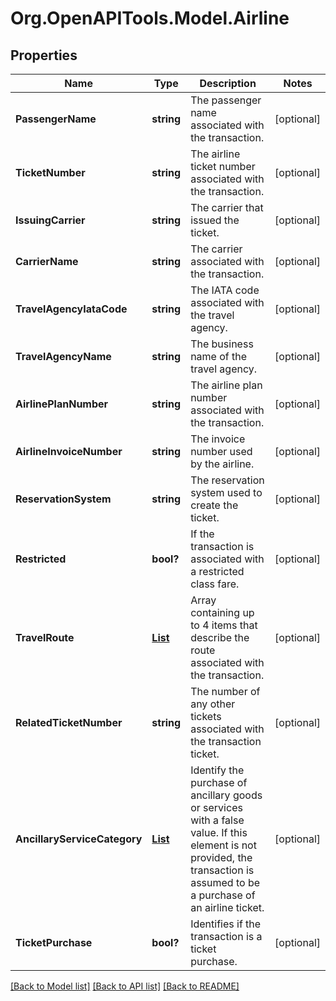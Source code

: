 # Org.OpenAPITools.Model.Airline
## Properties

Name | Type | Description | Notes
------------ | ------------- | ------------- | -------------
**PassengerName** | **string** | The passenger name associated with the transaction. | [optional] 
**TicketNumber** | **string** | The airline ticket number associated with the transaction. | [optional] 
**IssuingCarrier** | **string** | The carrier that issued the ticket. | [optional] 
**CarrierName** | **string** | The carrier associated with the transaction. | [optional] 
**TravelAgencyIataCode** | **string** | The IATA code associated with the travel agency. | [optional] 
**TravelAgencyName** | **string** | The business name of the travel agency. | [optional] 
**AirlinePlanNumber** | **string** | The airline plan number associated with the transaction. | [optional] 
**AirlineInvoiceNumber** | **string** | The invoice number used by the airline. | [optional] 
**ReservationSystem** | **string** | The reservation system used to create the ticket. | [optional] 
**Restricted** | **bool?** | If the transaction is associated with a restricted class fare. | [optional] 
**TravelRoute** | [**List<AirlineTravelRoute>**](AirlineTravelRoute.md) | Array containing up to 4 items that describe the route associated with the transaction. | [optional] 
**RelatedTicketNumber** | **string** | The number of any other tickets associated with the transaction ticket. | [optional] 
**AncillaryServiceCategory** | [**List<AirlineAncillaryServiceCategory>**](AirlineAncillaryServiceCategory.md) | Identify the purchase of ancillary goods or services with a false value. If this element is not provided, the transaction is assumed to be a purchase of an airline ticket. | [optional] 
**TicketPurchase** | **bool?** | Identifies if the transaction is a ticket purchase. | [optional] 

[[Back to Model list]](../README.md#documentation-for-models) [[Back to API list]](../README.md#documentation-for-api-endpoints) [[Back to README]](../README.md)

